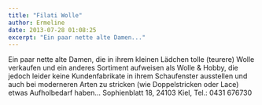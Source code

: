 ```yaml
---
title: "Filati Wolle"
author: Ermeline
date: 2013-07-28 01:08:25
excerpt: "Ein paar nette alte Damen..."
---
```


Ein paar nette alte Damen, die in ihrem kleinen Lädchen tolle (teurere) Wolle verkaufen und ein anderes Sortiment aufweisen als Wolle & Hobby, die jedoch leider keine Kundenfabrikate in ihrem Schaufenster ausstellen und auch bei moderneren Arten zu stricken (wie Doppelstricken oder Lace) etwas Aufholbedarf haben... 
Sophienblatt 18, 24103 Kiel, Tel.: 0431 676730
